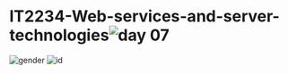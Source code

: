 # IT2234-Web-services-and-server-technologies![day 07](https://github.com/user-attachments/assets/04383883-6d8a-4fd1-8ddc-05f7180fc328)
![gender](https://github.com/user-attachments/assets/baa6a2d1-68d0-4790-803d-88e8f642b811)
![id](https://github.com/user-attachments/assets/0f06bd25-8b3d-4f81-86df-9e9c6a17263c)
